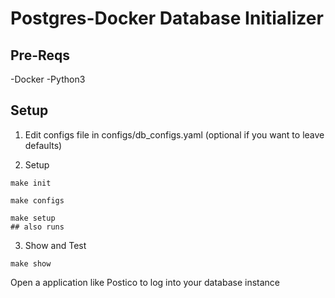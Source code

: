 # Postgres-Docker Database Initializer

## Pre-Reqs
-Docker
-Python3

## Setup
1. Edit configs file in configs/db_configs.yaml (optional if you want to leave defaults)

2. Setup
```
make init

make configs

make setup
## also runs
```

3. Show and Test
```
make show 
```

Open a application like Postico to log into your database instance
